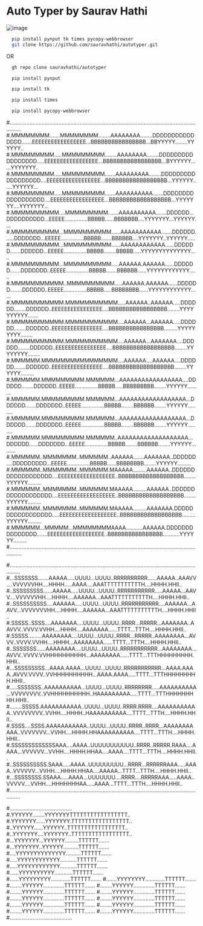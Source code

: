 
# Auto Typer by Saurav Hathi

![image](https://user-images.githubusercontent.com/61316762/154841805-daa1a7dc-ebc1-4e84-8997-4a2dad566bfb.png)


```bash
  pip install pynput tk times pycopy-webbrowser
  git clone https://github.com/sauravhathi/autotyper.git
```

OR

```bash
  gh repo clone sauravhathi/autotyper
```

```bash
  pip install pynput
```

```bash
  pip install tk
```

```bash
  pip install times
```

```bash
  pip install pycopy-webbrowser
```




#....................................................................................................................................
#.MMMMMMMM.......MMMMMMMM........AAAAAAAA........DDDDDDDDDDDDDDD.......EEEEEEEEEEEEEEEEE...BBBBBBBBBBBBBBBB...BBYYYYY........YYYYYY..
#.MMMMMMMMM.....MMMMMMMMM........AAAAAAAA........DDDDDDDDDDDDDDDDD.....EEEEEEEEEEEEEEEEE...BBBBBBBBBBBBBBBBB...BYYYYYY......YYYYYYY..
#.MMMMMMMMM.....MMMMMMMMM.......AAAAAAAAA........DDDDDDDDDDDDDDDDDD....EEEEEEEEEEEEEEEEE...BBBBBBBBBBBBBBBBBB...YYYYYY......YYYYYY...
#.MMMMMMMMM.....MMMMMMMMM.......AAAAAAAAAA.......DDDDDDDDDDDDDDDDDD....EEEEEEEEEEEEEEEEE...BBBBBBBBBBBBBBBBBB...YYYYYYY....YYYYYYY...
#.MMMMMMMMMM....MMMMMMMMM.......AAAAAAAAAA.......DDDDDD...DDDDDDDDDD...EEEEE...............BBBBB......BBBBBBB....YYYYYYY...YYYYYY....
#.MMMMMMMMMM...MMMMMMMMMM......AAAAAAAAAAA.......DDDDDD......DDDDDDD...EEEEE...............BBBBB.......BBBBBB....YYYYYYY..YYYYYY.....
#.MMMMMMMMMM...MMMMMMMMMM......AAAAAAAAAAAA......DDDDDD.......DDDDDD...EEEEE...............BBBBB........BBBBB.....YYYYYYYYYYYYYY.....
#.MMMMMMMMMM...MMMMMMMMMM.....AAAAAA.AAAAAA......DDDDDD.......DDDDDDD..EEEEE...............BBBBB.......BBBBBB......YYYYYYYYYYYY......
#.MMMMMMMMMMM..MMMMMMMMMM.....AAAAAA.AAAAAA......DDDDDD........DDDDDD..EEEEE...............BBBBB.....BBBBBBBB......YYYYYYYYYYYY......
#.MMMMMMMMMMM.MMMMMMMMMMM.....AAAAAA..AAAAAA.....DDDDDD........DDDDDD..EEEEEEEEEEEEEEEE....BBBBBBBBBBBBBBBBB........YYYYYYYYYY.......
#.MMMMMMMMMMM.MMMMMMMMMMM....AAAAAA...AAAAAA.....DDDDDD........DDDDDD..EEEEEEEEEEEEEEEE....BBBBBBBBBBBBBBBB.........YYYYYYYYY........
#.MMMMMMMMMMM.MMMMMMMMMMM....AAAAAA...AAAAAAA....DDDDDD........DDDDDD..EEEEEEEEEEEEEEEE....BBBBBBBBBBBBBBBBBB........YYYYYYYY........
#.MMMMMM.MMMMMMMMMMMMMMMM....AAAAAA....AAAAAA....DDDDDD........DDDDDD..EEEEEEEEEEEEEEEE....BBBBBBBBBBBBBBBBBBB........YYYYYY.........
#.MMMMMM.MMMMMMMMM.MMMMMM...AAAAAAAAAAAAAAAAA....DDDDDD........DDDDDD..EEEEE...............BBBBB.....BBBBBBBBB........YYYYYY.........
#.MMMMMM.MMMMMMMMM.MMMMMM...AAAAAAAAAAAAAAAAAA...DDDDDD.......DDDDDDD..EEEEE...............BBBBB........BBBBBB........YYYYYY.........
#.MMMMMM.MMMMMMMMM.MMMMMM...AAAAAAAAAAAAAAAAAA...DDDDDD.......DDDDDDD..EEEEE...............BBBBB........BBBBBB........YYYYYY.........
#.MMMMMM.MMMMMMMMM.MMMMMM..AAAAAAAAAAAAAAAAAAA...DDDDDD......DDDDDDD...EEEEE...............BBBBB........BBBBBB........YYYYYY.........
#.MMMMMM..MMMMMMM..MMMMMM..AAAAAA.......AAAAAAA..DDDDDD....DDDDDDDDD...EEEEE...............BBBBB......BBBBBBBB........YYYYYY.........
#.MMMMMM..MMMMMMM..MMMMMM.MAAAAA.........AAAAAA..DDDDDDDDDDDDDDDDDD....EEEEEEEEEEEEEEEEEE..BBBBBBBBBBBBBBBBBBB........YYYYYY.........
#.MMMMMM..MMMMMMM..MMMMMM.MAAAAA.........AAAAAA..DDDDDDDDDDDDDDDDDD....EEEEEEEEEEEEEEEEEE..BBBBBBBBBBBBBBBBBBB........YYYYYY.........
#.MMMMMM..MMMMMMM..MMMMMM.MAAAAA.........AAAAAAA.DDDDDDDDDDDDDDDDD.....EEEEEEEEEEEEEEEEEE..BBBBBBBBBBBBBBBBBB.........YYYYYY.........
#.MMMMMM...MMMMM...MMMMMMMMAAAA...........AAAAAA.DDDDDDDDDDDDDDD.......EEEEEEEEEEEEEEEEEE..BBBBBBBBBBBBBBBB...........YYYYYY.........
#....................................................................................................................................

#...................................................................................................................................
#...SSSSSSS.......AAAAA.....UUUU...UUUU..RRRRRRRRRR......AAAAA..AAAVV....VVVVVVHH....HHHH.....AAAA....AAATTTTTTTTTTTH....HHHH.HHII..
#..SSSSSSSSS......AAAAA.....UUUU...UUUU..RRRRRRRRRRR.....AAAAA...AAVV....VVVVVVHH....HHHH....AAAAAA...AAATTTTTTTTTTTH....HHHH.HHII..
#..SSSSSSSSSS....AAAAAA.....UUUU...UUUU..RRRRRRRRRRR....AAAAAA...AAVV...VVVVVVVHH....HHHH....AAAAAA...AAATTTTTTTTTTTH....HHHH.HHII..
#.SSSSS..SSSS....AAAAAAA....UUUU...UUUU..RRRR...RRRRR...AAAAAAA..AAVVV..VVVV.VVHH....HHHH....AAAAAAA......TTTT...TTTH....HHHH.HHII..
#.SSSSS.........AAAAAAAA....UUUU...UUUU..RRRR...RRRRR..AAAAAAAA...AVVV..VVVV.VVHH....HHHH...AAAAAAAA......TTTT...TTTH....HHHH.HHII..
#..SSSSSSS......AAAAAAAA....UUUU...UUUU..RRRRRRRRRRR...AAAAAAAA...AVVV..VVVV.VVHHHHHHHHHH...AAAAAAAA......TTTT...TTTHHHHHHHHH.HHII..
#...SSSSSSSSS...AAAA.AAAA...UUUU...UUUU..RRRRRRRRRRR...AAAA.AAAA..AVVV.VVVV..VVHHHHHHHHHH...AAAA.AAAA.....TTTT...TTTHHHHHHHHH.HHII..
#.....SSSSSSS..AAAAAAAAAA...UUUU...UUUU..RRRRRRRR.....AAAAAAAAAA...VVVVVVVV..VVHHHHHHHHHH..HAAAAAAAAA.....TTTT...TTTHHHHHHHHH.HHII..
#........SSSSS.AAAAAAAAAAA..UUUU...UUUU..RRRR.RRRR....AAAAAAAAAAA..VVVVVVVV..VVHH....HHHH..HAAAAAAAAAA....TTTT...TTTH....HHHH.HHII..
#.SSSS....SSSS.AAAAAAAAAAA..UUUU...UUUU..RRRR..RRRR...AAAAAAAAAAA..VVVVVVV...VVHH....HHHH.HHAAAAAAAAAA....TTTT...TTTH....HHHH.HHII..
#.SSSSSSSSSSSSSAAA....AAAA..UUUUUUUUUUU..RRRR..RRRRR.RAAA....AAAA...VVVVVV...VVHH....HHHH.HHAA....AAAA....TTTT...TTTH....HHHH.HHII..
#..SSSSSSSSSS.SAAA.....AAAA..UUUUUUUUU...RRRR...RRRRRRAAA.....AAAA..VVVVVV...VVHH....HHHH.HHAA....AAAAA...TTTT...TTTH....HHHH.HHII..
#...SSSSSSSS.SSAAA.....AAAA...UUUUUUU....RRRR....RRRRRAAA.....AAAA..VVVVV....VVHH....HHHHHHHAA.....AAAA...TTTT...TTTH....HHHH.HHII..
#...................................................................................................................................

#.........................................
#.YYYYYY........YYYYYYYTTTTTTTTTTTTTTTTT..
#.YYYYYYY......YYYYYYY.TTTTTTTTTTTTTTTTT..
#..YYYYYY......YYYYYY..TTTTTTTTTTTTTTTTT..
#..YYYYYYY....YYYYYYY..TTTTTTTTTTTTTTTTT..
#...YYYYYYY...YYYYYY.........TTTTTT.......
#...YYYYYYY..YYYYYY..........TTTTTT.......
#....YYYYYYYYYYYYYY..........TTTTTT.......
#.....YYYYYYYYYYYY...........TTTTTT.......
#.....YYYYYYYYYYYY...........TTTTTT.......
#......YYYYYYYYYY............TTTTTT.......
#......YYYYYYYYY.............TTTTTT.......
#.......YYYYYYYY.............TTTTTT.......
#........YYYYYY..............TTTTTT.......
#........YYYYYY..............TTTTTT.......
#........YYYYYY..............TTTTTT.......
#........YYYYYY..............TTTTTT.......
#........YYYYYY..............TTTTTT.......
#........YYYYYY..............TTTTTT.......
#........YYYYYY..............TTTTTT.......
#........YYYYYY..............TTTTTT.......
#........YYYYYY..............TTTTTT.......
#........YYYYYY..............TTTTTT.......
#.........................................
